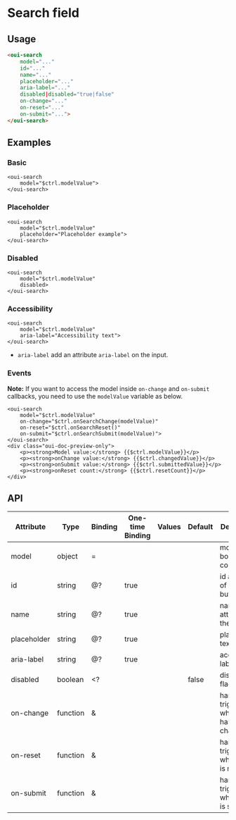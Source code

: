 # Search field

<component-status cx-design="complete" ux="rc"></component-status>

## Usage

```html
<oui-search
    model="..."
    id="..."
    name="..."
    placeholder="..."
    aria-label="..."
    disabled|disabled="true|false"
    on-change="..."
    on-reset="..."
    on-submit="...">
</oui-search>
```

## Examples

### Basic

```html:preview
<oui-search
    model="$ctrl.modelValue">
</oui-search>
```

### Placeholder

```html:preview
<oui-search
    model="$ctrl.modelValue"
    placeholder="Placeholder example">
</oui-search>
```

### Disabled

```html:preview
<oui-search
    model="$ctrl.modelValue"
    disabled>
</oui-search>
```

### Accessibility

```html:preview
<oui-search
    model="$ctrl.modelValue"
    aria-label="Accessibility text">
</oui-search>
```

- `aria-label` add an attribute `aria-label` on the input.

### Events

**Note:** If you want to access the model inside `on-change` and `on-submit` callbacks, you need to use the `modelValue` variable as below.

```html:preview
<oui-search
    model="$ctrl.modelValue"
    on-change="$ctrl.onSearchChange(modelValue)"
    on-reset="$ctrl.onSearchReset()"
    on-submit="$ctrl.onSearchSubmit(modelValue)">
</oui-search>
<div class="oui-doc-preview-only">
    <p><strong>Model value:</strong> {{$ctrl.modelValue}}</p>
    <p><strong>onChange value:</strong> {{$ctrl.changedValue}}</p>
    <p><strong>onSubmit value:</strong> {{$ctrl.submittedValue}}</p>
    <p><strong>onReset count:</strong> {{$ctrl.resetCount}}</p>
</div>
```

## API

| Attribute     | Type     | Binding | One-time Binding | Values    | Default   | Description                               |
| ----          | ----     | ----    | ----             | ----      | ----      | ----                                      |
| model         | object   | =       |                  |           |           | model bound to component                  |
| id            | string   | @?      | true             |           |           | id attribute of the button                |
| name          | string   | @?      | true             |           |           | name attribute of the button              |
| placeholder   | string   | @?      | true             |           |           | placeholder text                          |
| aria-label    | string   | @?      | true             |           |           | accessibility label                       |
| disabled      | boolean  | <?      |                  |           | false     | disabled flag                             |
| on-change     | function | &       |                  |           |           | handler triggered when model has changed  |
| on-reset      | function | &       |                  |           |           | handler triggered when form is reseted    |
| on-submit     | function | &       |                  |           |           | handler triggered when form is submitted  |

